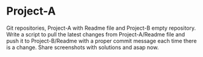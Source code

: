 # Project-A

Git repositories, Project-A with Readme file and Project-B empty repository. Write a script to pull the latest changes from Project-A/Readme file and push it to Project-B/Readme with a proper commit message each time there is a change. Share screenshots with solutions and asap now.

